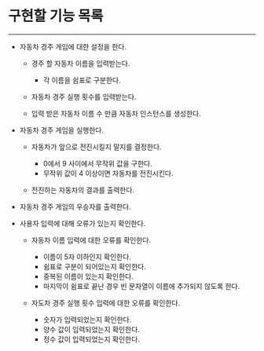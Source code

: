 # 구현할 기능 목록

---

- 자동차 경주 게임에 대한 설정을 한다.

  - 경주 할 자동차 이름을 입력받는다.

    - 각 이름을 쉼표로 구분한다.

  - 자동차 경주 실행 횟수를 입력받는다.
  - 입력 받은 자동차 이름 수 만큼 자동차 인스턴스를 생성한다.

- 자동차 경주 게임을 실행한다.

  - 자동차가 앞으로 전진시킬지 말지를 결정한다.

    - 0에서 9 사이에서 무작위 값을 구한다.
    - 무작위 값이 4 이상이면 자동차를 전진시킨다.

  - 전진하는 자동차의 결과를 출력한다.

- 자동차 경주 게임의 우승자를 출력한다.
- 사용자 입력에 대해 오류가 있는지 확인한다.

  - 자동차 이름 입력에 대한 오류를 확인한다.

    - 이름이 5자 이하인지 확인한다.
    - 쉼표로 구분이 되어있는지 확인한다.
    - 중복된 이름이 있는지 확인한다.
    - 마지막이 쉼표로 끝난 경우 빈 문자열이 이름에 추가되지 않도록 한다.

  - 자도차 경주 실행 횟수 입력에 대한 오류를 확인한다.

    - 숫자가 입력되었는지 확인한다.
    - 양수 값이 입력되었는지 확인한다.
    - 정수 값이 입력되었는지 확인한다.
